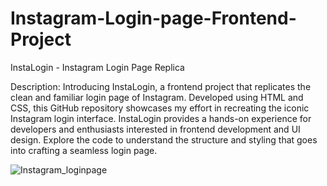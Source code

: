 # Instagram-Login-page-Frontend-Project

InstaLogin - Instagram Login Page Replica

Description: Introducing InstaLogin, a frontend project that replicates the clean and familiar login page of Instagram. Developed using HTML and CSS, this GitHub repository showcases my effort in recreating the iconic Instagram login interface. InstaLogin provides a hands-on experience for developers and enthusiasts interested in frontend development and UI design. Explore the code to understand the structure and styling that goes into crafting a seamless login page. 

![Instagram_loginpage](https://github.com/anmolkamble7/Instagram-Login-page-Frontend-Project/assets/157481921/51b271e3-1b9c-4046-a5dc-2726db10cd72)

